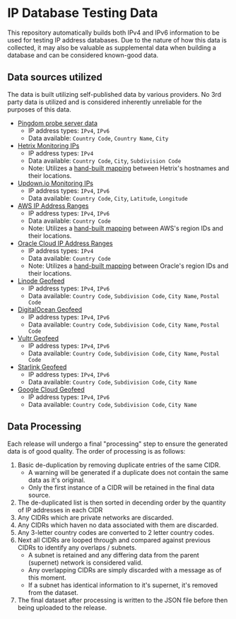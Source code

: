 # IP Database Testing Data

This repository automatically builds both IPv4 and IPv6 information to be used for testing IP address databases. Due to the nature of how this data is collected, it may also be valuable as supplemental data when building a database and can be considered known-good data.

## Data sources utilized

The data is built utilizing self-published data by various providers. No 3rd party data is utilized and is considered inherently unreliable for the purposes of this data.

- [Pingdom probe server data](https://www.pingdom.com/rss/probe_servers.xml)
  - IP address types: `IPv4`, `IPv6`
  - Data available: `Country Code`, `Country Name`, `City`
- [Hetrix Monitoring IPs](https://hetrixtools.com/resources/uptime-monitor-ips.txt)
  - IP address types: `IPv4`
  - Data available: `Country Code`, `City`, `Subdivision Code`
  - Note: Utilizes a [hand-built mapping](https://github.com/HostByBelle/ip-db-test-data/blob/main/scripts/parse-hetrix.py#L6) between Hetrix's hostnames and their locations.
- [Updown.io Monitoring IPs](https://updown.io/api/nodes)
  - IP address types: `IPv4`, `IPv6`
  - Data available: `Country Code`, `City`, `Latitude`, `Longitude`
- [AWS IP Address Ranges](https://ip-ranges.amazonaws.com/ip-ranges.json)
  - IP address types: `IPv4`, `IPv6`
  - Data available: `Country Code`
  - Note: Utilizes a [hand-built mapping](https://github.com/HostByBelle/ip-db-test-data/blob/main/scripts/parse-aws.py#L6) between AWS's region IDs and their locations.
- [Oracle Cloud IP Address Ranges](https://docs.oracle.com/en-us/iaas/tools/public_ip_ranges.json)
  - IP address types: `IPv4`
  - Data available: `Country Code`
  - Note: Utilizes a [hand-built mapping](https://github.com/HostByBelle/ip-db-test-data/blob/main/scripts/parse-oracle.py#L5) between Oracle's region IDs and their locations.
- [Linode Geofeed](https://geoip.linode.com/)
  - IP address types: `IPv4`, `IPv6`
  - Data available: `Country Code`, `Subdivision Code`, `City Name`, `Postal Code`
- [DigitalOcean Geofeed](https://digitalocean.com/geo/google.csv)
  - IP address types: `IPv4`, `IPv6`
  - Data available: `Country Code`, `Subdivision Code`, `City Name`, `Postal Code`
- [Vultr Geofeed](https://digitalocean.com/geo/google.csv)
  - IP address types: `IPv4`, `IPv6`
  - Data available: `Country Code`, `Subdivision Code`, `City Name`, `Postal Code`
- [Starlink Geofeed](https://geoip.starlinkisp.net/feed.csv)
  - IP address types: `IPv4`, `IPv6`
  - Data available: `Country Code`, `Subdivision Code`, `City Name`
- [Google Cloud Geofeed](https://www.gstatic.com/ipranges/cloud_geofeed)
  - IP address types: `IPv4`, `IPv6`
  - Data available: `Country Code`, `Subdivision Code`, `City Name`

## Data Processing

Each release will undergo a final "processing" step to ensure the generated data is of good quality.
The order of processing is as follows:

1. Basic de-duplication by removing duplicate entries of the same CIDR.
   - A warning will be generated if a duplicate does not contain the same data as it's original.
   - Only the first instance of a CIDR will be retained in the final data source.
2. The de-duplicated list is then sorted in decending order by the quantity of IP addresses in each CIDR
3. Any CIDRs which are private networks are discarded.
4. Any CIDRs which haven no data associated with them are discarded.
5. Any 3-letter country codes are converted to 2 letter country codes.
6. Next all CIDRs are looped through and compared against previous CIDRs to identify any overlaps / subnets.
   - A subnet is retained and any differing data from the parent (supernet) network is considered valid.
   - Any overlapping CIDRs are simply discarded with a message as of this moment.
   - If a subnet has identical information to it's supernet, it's removed from the dataset.
7. The final dataset after processing is written to the JSON file before then being uploaded to the release.
